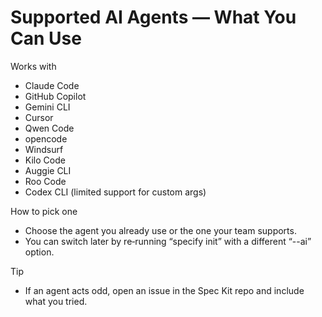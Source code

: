 # Supported AI Agents — What You Can Use

Works with
- Claude Code
- GitHub Copilot
- Gemini CLI
- Cursor
- Qwen Code
- opencode
- Windsurf
- Kilo Code
- Auggie CLI
- Roo Code
- Codex CLI (limited support for custom args)

How to pick one
- Choose the agent you already use or the one your team supports.
- You can switch later by re‑running “specify init” with a different “--ai” option.

Tip
- If an agent acts odd, open an issue in the Spec Kit repo and include what you tried.